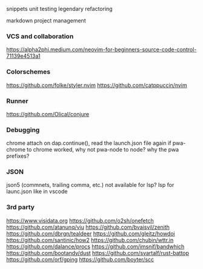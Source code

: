 snippets
unit testing
legendary
refactoring

markdown
project management

### VCS and collaboration
https://alpha2phi.medium.com/neovim-for-beginners-source-code-control-71139e4513a1

### Colorschemes
https://github.com/folke/styler.nvim
https://github.com/catppuccin/nvim

### Runner
https://github.com/Olical/conjure

### Debugging
chrome attach
on dap.continue(), read the launch.json file again
if pwa-chrome to chrome worked, why not pwa-node to node?
why the pwa prefixes?

### JSON
json5 (commnets, trailing comma, etc.) not available for lsp?
lsp for launc.json like in vscode

### 3rd party
https://www.visidata.org
https://github.com/o2sh/onefetch
https://github.com/atanunq/viu
https://github.com/bvaisvil/zenith
https://github.com/dbrgn/tealdeer
https://github.com/gleitz/howdoi
https://github.com/santinic/how2
https://github.com/chubin/wttr.in
https://github.com/dalance/procs
https://github.com/imsnif/bandwhich
https://github.com/bootandy/dust
https://github.com/svartalf/rust-battop
https://github.com/orf/gping
https://github.com/boyter/scc
